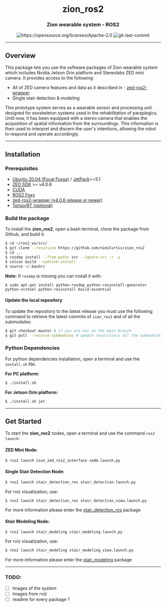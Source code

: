 <div align="center">
<h1 align="center">zion_ros2</h1>

<h3>Zion wearable system - ROS2</h3>

<img src="https://img.shields.io/badge/License-Apache_2.0-blue.svg" alt="https://opensource.org/licenses/Apache-2.0" />
<img src="https://img.shields.io/github/last-commit/badges/shields/master" alt="git-last-commit" />

<!-- <img src="web/rob_tau_logo-small-e1633878088484 (1).png" width="50" /> -->

</div>

---

## Overview
This package lets you use the software packages of Zion wearable system which includes Nvidia Jetson Orin platform and Stereolabs ZED mini camera. It provides access to the following:

  - All of ZED camera features and data as it described in - [zed-ros2-wrapper](https://github.com/stereolabs/zed-ros2-wrapper/tree/master/images)
  - Single stair detection & modeling

This prototype system serves as a wearable sensor and processing unit designed for exoskeleton systems used in the rehabilitation of paraplegics. Until now, it has been equipped with a stereo camera that enables the acquisition of spatial information from the surroundings. This information is then used to interpret and discern the user's intentions, allowing the robot to respond and operate accordingly.

---

## Installation

### Prerequisites

- [Ubuntu 20.04 (Focal Fossa)](https://releases.ubuntu.com/focal/) / [JetPack](https://docs.nvidia.com/sdk-manager/install-with-sdkm-jetson/index.html)>=5.1
- [ZED SDK](https://www.stereolabs.com/developers/release/latest/) >= v4.0.6 
- [CUDA](https://developer.nvidia.com/cuda-downloads)
- [ROS2 Foxy](https://docs.ros.org/en/foxy/Installation/Linux-Install-Debians.html)
- [zed-ros2-wrapper (v4.0.6 release or newer)](https://github.com/stereolabs/zed-ros2-wrapper) 
- [TensorRT (optional)](https://docs.nvidia.com/deeplearning/tensorrt/install-guide/index.html)


### Build the package

To install the **zion_ros2**, open a bash terminal, clone the package from Github, and build it:

```bash
$ cd ~/ros2_ws/src/ 
$ git clone --recursive https://github.com/nimiCurtis/zion_ros2
$ cd ..
$ rosdep install --from-paths src --ignore-src -r -y
$ colcon build --symlink-install
$ source ~/.bashrc
```

**Note:** If `rosdep` is missing you can install it with:

  ```$ sudo apt-get install python-rosdep python-rosinstall-generator python-vcstool python-rosinstall build-essential```

#### Update the local repository

To update the repository to the latest release you must use the following command to retrieve the latest commits of `zion_ros2` and of all the submodules:

```bash
$ git checkout master # if you are not on the main branch  
$ git pull --recurse-submodules # update recursively all the submodules
```

### Python Dependencies

For python dependencies installation, open a terminal and use the ```install.sh``` file.

**For PC platform:**
```bash
$ ./install.sh 
```

**For Jetson Orin platform:**
```bash
$ ./install.sh jet
```


<!-- ## Known issues -->

---

## Get Started

To start the **zion_ros2** nodes, open a terminal and use the command `ros2 launch`:

#### ZED Mini Node:
```bash
$ ros2 launch zion_zed_ros2_interface zedm.launch.py
```

#### Single Stair Detection Node:
```bash
$ ros2 launch stair_detection_ros stair_detection.launch.py
```

For rviz visualization, use:
```bash
$ ros2 launch stair_detection_ros stair_detection_view.launch.py
```

For more information please enter the [stair_detection_ros](https://github.com/nimiCurtis/stair_detection_ros) package

#### Stair Modeling Node:
```bash
$ ros2 launch stair_modeling stair_modeling.launch.py
```

For rviz visualization, use:
```bash
$ ros2 launch stair_modeling stair_modeling_view.launch.py
```

For more information please enter the [stair_modeling](https://github.com/nimiCurtis/stair_modeling) package

---

### TODO: 
- [ ] Images of the system
- [ ] Images from rviz 
- [ ] readme for every package ? 